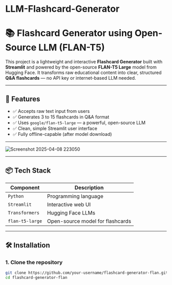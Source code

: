 # LLM-Flashcard-Generator

# 📚 Flashcard Generator using Open-Source LLM (FLAN-T5)

This project is a lightweight and interactive **Flashcard Generator** built with **Streamlit** and powered by the open-source **FLAN-T5 Large** model from Hugging Face. It transforms raw educational content into clear, structured **Q&A flashcards** — no API key or internet-based LLM needed.

---

## 🚀 Features

- ✅ Accepts raw text input from users
- ✅ Generates 3 to 15 flashcards in Q&A format
- ✅ Uses `google/flan-t5-large` — a powerful, open-source LLM
- ✅ Clean, simple Streamlit user interface
- ✅ Fully offline-capable (after model download)

---
![Screenshot 2025-04-08 223050](https://github.com/user-attachments/assets/f477dbd0-897d-4b11-a6a5-d47379e4fdc7)




---

## 📦 Tech Stack

| Component     | Description                      |
|---------------|----------------------------------|
| `Python`      | Programming language             |
| `Streamlit`   | Interactive web UI               |
| `Transformers`| Hugging Face LLMs                |
| `flan-t5-large` | Open-source model for flashcards |

---

## 🛠️ Installation

### 1. Clone the repository
```bash
git clone https://github.com/your-username/flashcard-generator-flan.git
cd flashcard-generator-flan
